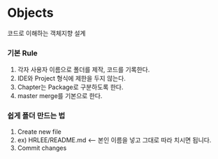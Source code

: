 # Objects
코드로 이해하는 객체지향 설계



### 기본 Rule  
1. 각자 사용자 이름으로 폴더를 제작, 코드를 기록한다.
2. IDE와 Project 형식에 제한을 두지 않는다.
3. Chapter는 Package로 구분하도록 한다.
4. master merge를 기본으로 한다.


### 쉽게 폴더 만드는 법
1. Create new file
2. ex) HRLEE/README.md  <-- 본인 이름을 넣고 그대로 따라 치시면 됩니다.
3. Commit changes
